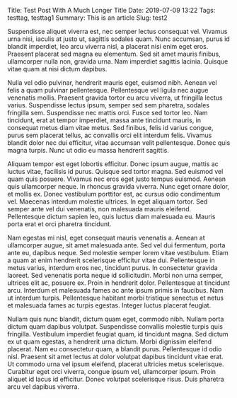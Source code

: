 Title: Test Post With A Much Longer Title
Date: 2019-07-09 13:22
Tags: testtag, testtag1
Summary: This is an article
Slug: test2

 Suspendisse aliquet viverra est, nec semper lectus consequat vel. Vivamus urna nisi, iaculis at justo ut, sagittis sodales quam. Nunc accumsan, purus id blandit imperdiet, leo arcu viverra nisl, a placerat nisi enim eget eros. Praesent placerat sed magna eu elementum. Sed sit amet mauris finibus, ullamcorper nulla non, gravida urna. Nam imperdiet sagittis lacinia. Quisque vitae quam at nisi dictum dapibus.

Nulla vel odio pulvinar, hendrerit mauris eget, euismod nibh. Aenean vel felis a quam pulvinar pellentesque. Pellentesque vel ligula nec augue venenatis mollis. Praesent gravida tortor eu arcu viverra, ut fringilla lectus varius. Suspendisse lectus ipsum, semper sed sem pharetra, sodales fringilla sem. Suspendisse nec mattis orci. Fusce sed tortor leo. Nam tincidunt, erat at tempor imperdiet, massa ante tincidunt mauris, in consequat metus diam vitae metus. Sed finibus, felis id varius congue, purus sem placerat tellus, ac convallis orci elit interdum felis. Vivamus blandit dolor nec dui efficitur, vitae accumsan velit pellentesque. Donec quis magna turpis. Nunc ut odio eu massa hendrerit sagittis.

Aliquam tempor est eget lobortis efficitur. Donec ipsum augue, mattis ac luctus vitae, facilisis id purus. Quisque sed tortor magna. Sed euismod vel quam quis posuere. Vivamus nec eros eget justo tempus euismod. Aenean quis ullamcorper neque. In rhoncus gravida viverra. Nunc eget ornare dolor, et mollis ex. Donec vestibulum porttitor est, ac cursus odio condimentum vel. Maecenas interdum molestie ultrices. In eget aliquam tortor. Sed semper ante vel dui venenatis, non malesuada mauris eleifend. Pellentesque dictum sapien leo, quis luctus diam malesuada eu. Mauris porta erat et orci pharetra tincidunt.

Nam egestas mi nisl, eget consequat mauris venenatis a. Aenean at ullamcorper augue, sit amet malesuada ante. Sed vel dui fermentum, porta ante eu, dapibus neque. Sed molestie semper lorem vitae vestibulum. Etiam a quam at enim hendrerit scelerisque efficitur vitae dui. Pellentesque in metus varius, interdum eros nec, tincidunt purus. In consectetur gravida laoreet. Sed venenatis porta neque id sollicitudin. Morbi non urna semper, ultrices elit ac, posuere ex. Proin in hendrerit dolor. Pellentesque at tincidunt arcu. Interdum et malesuada fames ac ante ipsum primis in faucibus. Nam ut interdum turpis. Pellentesque habitant morbi tristique senectus et netus et malesuada fames ac turpis egestas. Integer luctus placerat feugiat.

Nullam quis nunc blandit, dictum quam eget, commodo nibh. Nullam porta dictum quam dapibus volutpat. Suspendisse convallis molestie turpis quis fringilla. Vestibulum imperdiet feugiat quam, id tincidunt magna. Sed dictum ex ut quam egestas, a hendrerit urna dictum. Morbi dignissim eleifend placerat. Nam eu consectetur quam, a blandit purus. Pellentesque id odio nisl. Praesent sit amet lectus at dolor volutpat dapibus tincidunt vitae erat. Ut commodo urna vel ipsum eleifend, placerat ultricies metus scelerisque. Curabitur eget orci viverra, congue ipsum vel, ullamcorper ipsum. Proin aliquet id lacus id efficitur. Donec volutpat scelerisque risus. Duis pharetra arcu vel dapibus viverra. 
